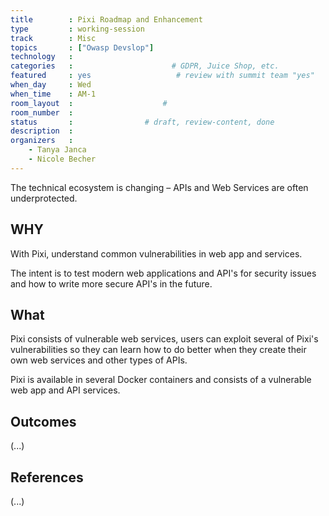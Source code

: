 ```yaml
---
title        : Pixi Roadmap and Enhancement
type         : working-session
track        : Misc
topics       : ["Owasp Devslop"]
technology   :
categories   :                      # GDPR, Juice Shop, etc.
featured     : yes                   # review with summit team "yes"
when_day     : Wed
when_time    : AM-1
room_layout  :                    #
room_number  :
status       :                # draft, review-content, done
description  :
organizers   :
    - Tanya Janca
    - Nicole Becher
---
```


The technical ecosystem is changing – APIs and Web Services are often underprotected.

## WHY

With Pixi, understand common vulnerabilities in web app and services.

The intent is to test modern web applications and API's for security issues and how to write more secure API's in the future.

## What

Pixi consists of vulnerable web services, users can exploit several of Pixi's vulnerabilities so they can learn how to do better when they create their own web services and other types of APIs.

Pixi is available in several Docker containers and consists of a vulnerable web app and API services.  

## Outcomes

(...)

## References

(...)
